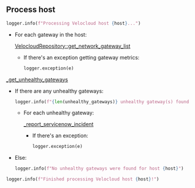 ## Process host

```python
logger.info(f"Processing Velocloud host {host}...")
```

* For each gateway in the host:

    [VelocloudRepository::get_network_gateway_list](../repositories/velocloud_repository/get_network_gateway_list.md)

    * If there's an exception getting gateway metrics:
        ```python
        logger.exception(e)
        ```

[_get_unhealthy_gateways](_get_unhealthy_gateways.md)

* If there are any unhealthy gateways:
    ```python
    logger.info(f"{len(unhealthy_gateways)} unhealthy gateway(s) found for host {host}")
    ```
    * For each unhealthy gateway:

        [_report_servicenow_incident](_report_servicenow_incident.md)

        * If there's an exception:
          ```python
          logger.exception(e)
          ```
* Else:
    ```python
    logger.info(f"No unhealthy gateways were found for host {host}")
    ```

```python
logger.info(f"Finished processing Velocloud host {host}!")
```
